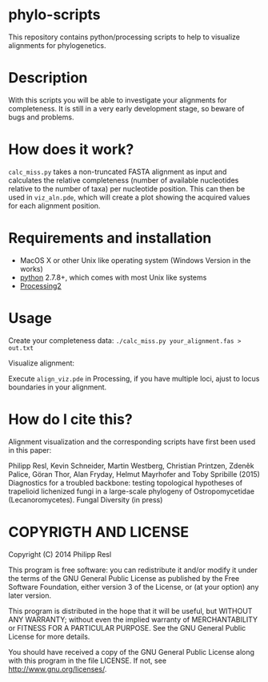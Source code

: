 phylo-scripts
=========

This repository contains python/processing scripts to help to visualize alignments for phylogenetics.


Description
===========

With this scripts you will be able to investigate your alignments for completeness. It is still in a very early development stage, so beware of bugs and problems.


How does it work?
================

 `calc_miss.py` takes a non-truncated FASTA alignment as input and calculates the relative completeness (number of available nucleotides relative to the number of taxa) per nucleotide position. This can then be used in `viz_aln.pde`, which will create a plot showing the acquired values for each alignment position.

Requirements and installation
============

- MacOS X or other Unix like operating system (Windows Version in the works)
- [python](www.python.org) 2.7.8+, which comes with most Unix like systems
- [Processing2](http://processing.org)



Usage
=======
Create your completeness data:
`./calc_miss.py your_alignment.fas > out.txt`

Visualize alignment:

Execute `align_viz.pde` in Processing, if you have multiple loci, ajust to locus boundaries in your alignment.

How do I cite this?
=========
Alignment visualization and the corresponding scripts have first been used in this paper:

Philipp Resl, Kevin Schneider, Martin Westberg, Christian Printzen, Zdeněk Palice, Göran Thor, Alan Fryday, Helmut Mayrhofer and Toby Spribille (2015) Diagnostics for a troubled backbone: testing topological hypotheses of trapelioid lichenized fungi in a large-scale phylogeny of Ostropomycetidae (Lecanoromycetes). Fungal Diversity (in press)


COPYRIGTH AND LICENSE
=====================

Copyright (C) 2014 Philipp Resl

This program is free software: you can redistribute it and/or modify it under the terms of the GNU General Public License as published by the Free Software Foundation, either version 3 of the License, or (at your option) any later version.

This program is distributed in the hope that it will be useful, but WITHOUT ANY WARRANTY; without even the implied warranty of MERCHANTABILITY or FITNESS FOR A PARTICULAR PURPOSE. See the GNU General Public License for more details.

You should have received a copy of the GNU General Public License along with this program in the file LICENSE. If not, see http://www.gnu.org/licenses/.


